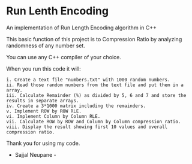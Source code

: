 # Run Lenth Encoding
An implementation of Run Length Encoding algorithm in C++

This basic function of this project is to Compression Ratio by analyzing randomness of any number set.

You can use any C++ compiler of your choice.

When you run this code it will:

    i. Create a text file "numbers.txt" with 1000 random numbers.
    ii. Read those random numbers from the text file and put them in a array.
    iii. Calculate Remainder (%) as divided by 5, 6 and 7 and store the results in separate arrays.
    iv. Create a 3*1000 matrix including the remainders.
    v. Implement ROW by ROW RLE.
    vi. Implement Column by Column RLE.
    vii. Calculate ROW by ROW and Column by Column compression ratio.
    viii. Display the result showing first 10 values and overall compression ratio.


Thank you for using my code.

- Sajjal Neupane -
